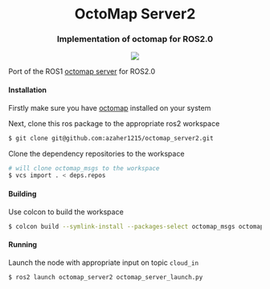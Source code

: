 <div align="center">
  <h1>OctoMap Server2</h1>
  <h3>Implementation of octomap for ROS2.0 </h3>
    <a href="https://travis-ci.com/iKrishneel/octomap_server2"><img src="https://travis-ci.com/iKrishneel/octomap_server2.svg?branch=master"></a>
</div>

Port of the ROS1 [octomap server](https://github.com/OctoMap/octomap_mapping) for ROS2.0 

#### Installation
Firstly make sure you have [octomap](https://github.com/OctoMap/octomap.git) installed on your system 

Next, clone this ros package to the appropriate ros2 workspace
```bash
$ git clone git@github.com:azaher1215/octomap_server2.git
```
Clone the dependency repositories to the workspace
```bash
# will clone octomap_msgs to the workspace
$ vcs import . < deps.repos
```

#### Building
Use colcon to build the workspace
```bash
$ colcon build --symlink-install --packages-select octomap_msgs octomap_server2
```

#### Running
Launch the node with appropriate input on topic `cloud_in`
```bash
$ ros2 launch octomap_server2 octomap_server_launch.py
```
